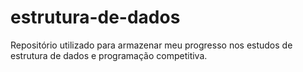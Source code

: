 # estrutura-de-dados

Repositório utilizado para armazenar meu progresso nos estudos de estrutura de dados e programação competitiva.
